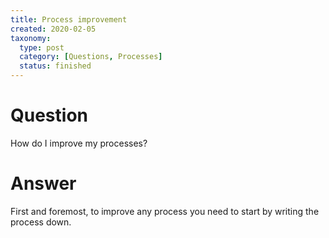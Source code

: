 ```yaml
---
title: Process improvement
created: 2020-02-05
taxonomy:
  type: post
  category: [Questions, Processes]
  status: finished
---
```


# Question
How do I improve my processes?

# Answer
First and foremost, to improve any process you need to start by writing the process down.
